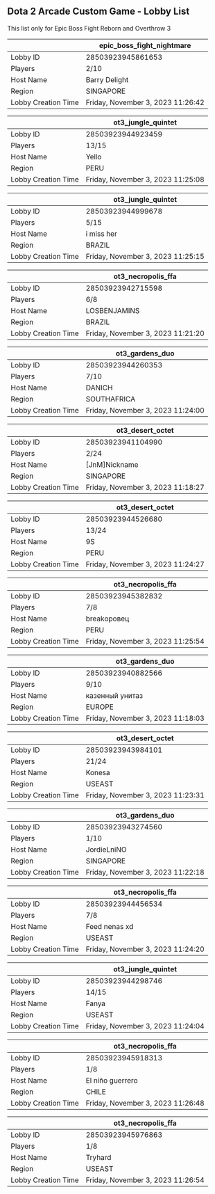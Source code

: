 ## Dota 2 Arcade Custom Game - Lobby List

This list only for Epic Boss Fight Reborn and Overthrow 3

|  | epic_boss_fight_nightmare |
| ------ | ------ |
| Lobby ID | 28503923945861653 |
| Players | 2/10 |
| Host Name | Barry Delight |
| Region | SINGAPORE |
| Lobby Creation Time | Friday, November 3, 2023 11:26:42 |


|  | ot3_jungle_quintet |
| ------ | ------ |
| Lobby ID | 28503923944923459 |
| Players | 13/15 |
| Host Name | Yello |
| Region | PERU |
| Lobby Creation Time | Friday, November 3, 2023 11:25:08 |


|  | ot3_jungle_quintet |
| ------ | ------ |
| Lobby ID | 28503923944999678 |
| Players | 5/15 |
| Host Name | i miss her |
| Region | BRAZIL |
| Lobby Creation Time | Friday, November 3, 2023 11:25:15 |


|  | ot3_necropolis_ffa |
| ------ | ------ |
| Lobby ID | 28503923942715598 |
| Players | 6/8 |
| Host Name | LOSBENJAMINS |
| Region | BRAZIL |
| Lobby Creation Time | Friday, November 3, 2023 11:21:20 |


|  | ot3_gardens_duo |
| ------ | ------ |
| Lobby ID | 28503923944260353 |
| Players | 7/10 |
| Host Name | DANICH |
| Region | SOUTHAFRICA |
| Lobby Creation Time | Friday, November 3, 2023 11:24:00 |


|  | ot3_desert_octet |
| ------ | ------ |
| Lobby ID | 28503923941104990 |
| Players | 2/24 |
| Host Name | [JnM]Nickname |
| Region | SINGAPORE |
| Lobby Creation Time | Friday, November 3, 2023 11:18:27 |


|  | ot3_desert_octet |
| ------ | ------ |
| Lobby ID | 28503923944526680 |
| Players | 13/24 |
| Host Name | 9S |
| Region | PERU |
| Lobby Creation Time | Friday, November 3, 2023 11:24:27 |


|  | ot3_necropolis_ffa |
| ------ | ------ |
| Lobby ID | 28503923945382832 |
| Players | 7/8 |
| Host Name | breakоровец |
| Region | PERU |
| Lobby Creation Time | Friday, November 3, 2023 11:25:54 |


|  | ot3_gardens_duo |
| ------ | ------ |
| Lobby ID | 28503923940882566 |
| Players | 9/10 |
| Host Name | казенный унитаз |
| Region | EUROPE |
| Lobby Creation Time | Friday, November 3, 2023 11:18:03 |


|  | ot3_desert_octet |
| ------ | ------ |
| Lobby ID | 28503923943984101 |
| Players | 21/24 |
| Host Name | Konesa |
| Region | USEAST |
| Lobby Creation Time | Friday, November 3, 2023 11:23:31 |


|  | ot3_gardens_duo |
| ------ | ------ |
| Lobby ID | 28503923943274560 |
| Players | 1/10 |
| Host Name | JordieLniNO |
| Region | SINGAPORE |
| Lobby Creation Time | Friday, November 3, 2023 11:22:18 |


|  | ot3_necropolis_ffa |
| ------ | ------ |
| Lobby ID | 28503923944456534 |
| Players | 7/8 |
| Host Name | Feed nenas xd |
| Region | USEAST |
| Lobby Creation Time | Friday, November 3, 2023 11:24:20 |


|  | ot3_jungle_quintet |
| ------ | ------ |
| Lobby ID | 28503923944298746 |
| Players | 14/15 |
| Host Name | Fanya |
| Region | USEAST |
| Lobby Creation Time | Friday, November 3, 2023 11:24:04 |


|  | ot3_necropolis_ffa |
| ------ | ------ |
| Lobby ID | 28503923945918313 |
| Players | 1/8 |
| Host Name | El niño guerrero |
| Region | CHILE |
| Lobby Creation Time | Friday, November 3, 2023 11:26:48 |


|  | ot3_necropolis_ffa |
| ------ | ------ |
| Lobby ID | 28503923945976863 |
| Players | 1/8 |
| Host Name | Tryhard |
| Region | USEAST |
| Lobby Creation Time | Friday, November 3, 2023 11:26:54 |



